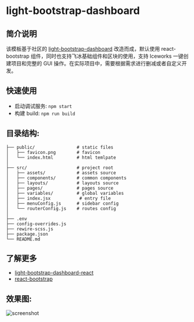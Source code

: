 # light-bootstrap-dashboard

## 简介说明

该模板基于社区的 [light-bootstrap-dashboard](https://github.com/creativetimofficial/light-bootstrap-dashboard-react) 改造而成，默认使用 react-bootstrap 组件，同时也支持飞冰基础组件和区块的使用，支持 Iceworks 一键创建项目和完整的 GUI 操作。在实际项目中，需要根据需求进行删减或者自定义开发。

## 快速使用

- 启动调试服务: `npm start`
- 构建 build: `npm run build`

## 目录结构:

```
├── public/                # static files
│   ├── favicon.png        # favicon
│   └── index.html         # html temlpate
│
├── src/                   # project root
│   ├── assets/            # assets source
│   ├── components/        # common components
│   ├── layouts/           # layouts source
│   ├── pages/             # pages source
│   ├── variables/         # global variables
│   ├── index.jsx           # entry file
│   ├── menuConfig.js      # sidebar config
│   └── routerConfig.js    # routes config
│
├── .env
├── config-overrides.js
├── rewire-scss.js
├── package.json
└── README.md
```

## 了解更多

- [light-bootstrap-dashboard-react](https://github.com/creativetimofficial/light-bootstrap-dashboard-react)
- [react-bootstrap](https://github.com/react-bootstrap/react-bootstrap)

## 效果图:

![screenshot](https://img.alicdn.com/tfs/TB1265Oay6guuRjy1XdXXaAwpXa-2840-1596.png)
